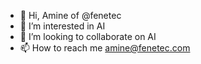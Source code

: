 - 👋 Hi, Amine of @fenetec
- 👀 I’m interested in AI
- 💞️ I’m looking to collaborate on AI
- 📫 How to reach me amine@fenetec.com

<!---
fenetec/fenetec is a ✨ special ✨ repository because its `README.md` (this file) appears on your GitHub profile.
You can click the Preview link to take a look at your changes.
--->
